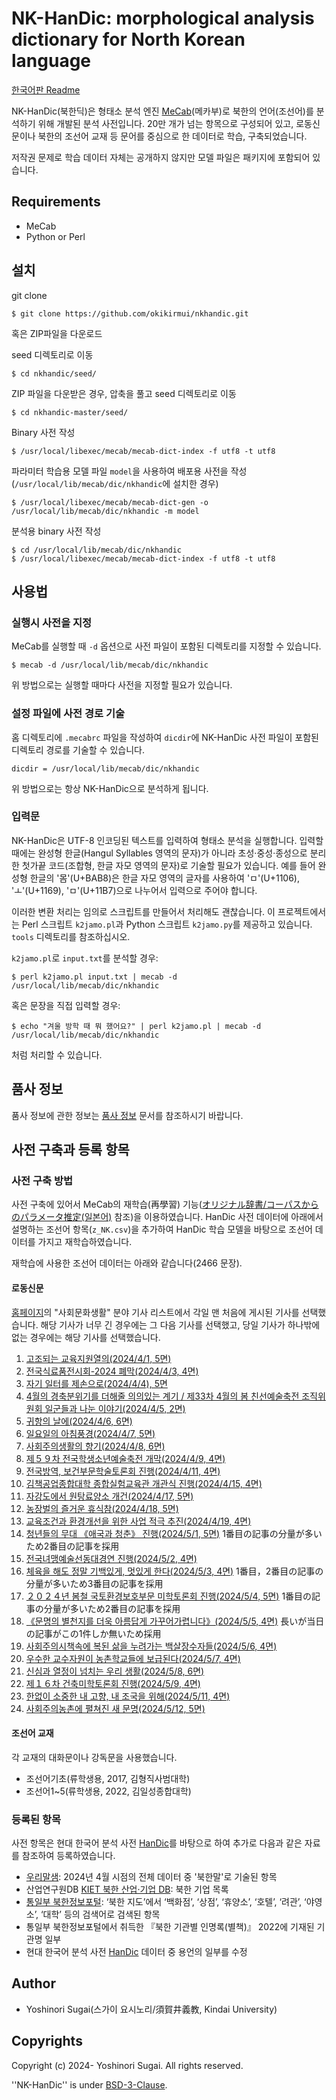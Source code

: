 # NK-HanDic: morphological analysis dictionary for North Korean language

[한국어판 Readme](README.md)

NK-HanDic(북한딕)은 형태소 분석 엔진 [MeCab](https://taku910.github.io/mecab/)(메카부)로 북한의 언어(조선어)를 분석하기 위해 개발된 분석 사전입니다.
20만 개가 넘는 항목으로 구성되어 있고, 로동신문이나 북한의 조선어 교재 등 문어를 중심으로 한 데이터로 학습, 구축되었습니다.

저작권 문제로 학습 데이터 자체는 공개하지 않지만 모델 파일은 패키지에 포함되어 있습니다.

## Requirements

  - MeCab
  - Python or Perl

## 설치

git clone

```console
$ git clone https://github.com/okikirmui/nkhandic.git
```

혹은 ZIP파일을 다운로드

seed 디렉토리로 이동

```console
$ cd nkhandic/seed/
```

ZIP 파일을 다운받은 경우, 압축을 풀고 seed 디렉토리로 이동

```console
$ cd nkhandic-master/seed/
```

Binary 사전 작성

```console
$ /usr/local/libexec/mecab/mecab-dict-index -f utf8 -t utf8
```

파라미터 학습용 모델 파일 `model`을 사용하여 배포용 사전을 작성(`/usr/local/lib/mecab/dic/nkhandic`에 설치한 경우)

```console
$ /usr/local/libexec/mecab/mecab-dict-gen -o /usr/local/lib/mecab/dic/nkhandic -m model
```

분석용 binary 사전 작성

```console
$ cd /usr/local/lib/mecab/dic/nkhandic
$ /usr/local/libexec/mecab/mecab-dict-index -f utf8 -t utf8
```

## 사용법

### 실행시 사전을 지정

MeCab를 실행할 때 `-d` 옵션으로 사전 파일이 포함된 디렉토리를 지정할 수 있습니다.

```console
$ mecab -d /usr/local/lib/mecab/dic/nkhandic
```

위 방법으로는 실행할 때마다 사전을 지정할 필요가 있습니다.

### 설정 파일에 사전 경로 기술

홈 디렉토리에 `.mecabrc` 파일을 작성하여 `dicdir`에 NK-HanDic 사전 파일이 포함된 디렉토리 경로를 기술할 수 있습니다.

```text
dicdir = /usr/local/lib/mecab/dic/nkhandic
```

위 방법으로는 항상 NK-HanDic으로 분석하게 됩니다.

### 입력문

NK-HanDic은 UTF-8 인코딩된 텍스트를 입력하여 형태소 분석을 실행합니다.
입력할 때에는 완성형 한글(Hangul Syllables 영역의 문자)가 아니라 초성·중성·종성으로 분리한 첫가끝 코드(조합형, 한글 자모 영역의 문자)로 기술할 필요가 있습니다.
예를 들어 완성형 한글의 '몸'(U+BAB8)은 한글 자모 영역의 글자를 사용하여 'ㅁ'(U+1106), 'ㅗ'(U+1169), 'ㅁ'(U+11B7)으로 나누어서 입력으로 주어야 합니다.

이러한 변환 처리는 임의로 스크립트를 만들어서 처리해도 괜찮습니다.
이 프로젝트에서는 Perl 스크립트 `k2jamo.pl`과 Python 스크립트 `k2jamo.py`를 제공하고 있습니다. `tools` 디렉토리를 참조하십시오.

`k2jamo.pl`로 `input.txt`를 분석할 경우:

```console
$ perl k2jamo.pl input.txt | mecab -d /usr/local/lib/mecab/dic/nkhandic
```

혹은 문장을 직접 입력할 경우:

```console
$ echo "겨울 방학 때 뭐 했어요?" | perl k2jamo.pl | mecab -d /usr/local/lib/mecab/dic/nkhandic
```

처럼 처리할 수 있습니다.

## 품사 정보

품사 정보에 관한 정보는 [품사 정보](pos_detail.md) 문서를 참조하시기 바랍니다.

## 사전 구축과 등록 항목

### 사전 구축 방법

사전 구축에 있어서 MeCab의 재학습(再學習) 기능([オリジナル辞書/コーパスからのパラメータ推定(일본어)](https://taku910.github.io/mecab/learn.html) 참조)을 이용하였습니다.
HanDic 사전 데이터에 아래에서 설명하는 조선어 항목(`z_NK.csv`)을 추가하여 HanDic 학습 모델을 바탕으로 조선어 데이터를 가지고 재학습하였습니다.

재학습에 사용한 조선어 데이터는 아래와 같습니다(2466 문장).

#### 로동신문

[홈페이지](http://www.rodong.rep.kp/ko/)의 "사회문화생활" 분야 기사 리스트에서 각일 맨 처음에 게시된 기사를 선택했습니다.
해당 기사가 너무 긴 경우에는 그 다음 기사를 선택했고, 당일 기사가 하나밖에 없는 경우에는 해당 기사를 선택했습니다.

  1. [고조되는 교육지원열의(2024/4/1, 5면)](http://www.rodong.rep.kp/ko/index.php?MTJAMjAyNC0wNC0wMS1OMDI1QDVAMUBAMEAxMw==)
  1. [전국식료품전시회-2024 폐막(2024/4/3, 4면)](http://www.rodong.rep.kp/ko/index.php?MTJAMjAyNC0wNC0wMy1OMDE0QDVAMUBAMEAxMA==)
  1. [자기 일터를 제손으로(2024/4/4), 5면](http://www.rodong.rep.kp/ko/index.php?MTJAMjAyNC0wNC0wNC1OMDI2QDVAMUBAMEA4==)
  1. [4월의 경축분위기를 더해줄 의의있는 계기 / 제33차 4월의 봄 친선예술축전 조직위원회 일군들과 나눈 이야기(2024/4/5, 2면)](http://www.rodong.rep.kp/ko/index.php?MTJAMjAyNC0wNC0wNS1OMDA1QDVAMUBAMEA1==)
  1. [귀항의 날에(2024/4/6, 6면)](http://www.rodong.rep.kp/ko/index.php?MTJAMjAyNC0wNC0wNi1OMDMyQDVAMUBAMEAz==)
  1. [일요일의 아침풍경(2024/4/7, 5면)](http://www.rodong.rep.kp/ko/index.php?MTJAMjAyNC0wNC0wNy1OMDIwQDVAMUBAMEAy==)
  1. [사회주의생활의 향기(2024/4/8, 6면)](http://www.rodong.rep.kp/ko/index.php?MTJAMjAyNC0wNC0wOC1OMDI5QDVAMUBAMEAx==)
  1. [제５９차 전국학생소년예술축전 개막(2024/4/9, 4면)](http://www.rodong.rep.kp/ko/index.php?MTJAMjAyNC0wNC0wOS1OMDE0QDVAMkBAMEAxOQ==)
  1. [전국방역, 보건부문학술토론회 진행(2024/4/11, 4면)](http://www.rodong.rep.kp/ko/index.php?MTJAMjAyNC0wNC0xMS1OMDE2QDVAMUBAMEAxMg==)
  1. [김책공업종합대학 종합실험교육관 개관식 진행(2024/4/15, 4면)](http://www.rodong.rep.kp/ko/index.php?MTJAMjAyNC0wNC0xNS1OMDE2QDVAMUBAMEA3==)
  1. [자강도에서 원탕료양소 개건(2024/4/17, 5면)](http://www.rodong.rep.kp/ko/index.php?MTJAMjAyNC0wNC0xNy1OMDA3QDVAM0BAMEAzNg==)
  1. [농장벌의 즐거운 휴식참(2024/4/18, 5면)](http://www.rodong.rep.kp/ko/index.php?MTJAMjAyNC0wNC0xOC1OMDI1QDVAM0BAMEAzMg==)
  1. [교육조건과 환경개선을 위한 사업 적극 추진(2024/4/19, 4면)](http://www.rodong.rep.kp/ko/index.php?MTJAMjAyNC0wNC0xOS1OMDE4QDVAMkBAMEAyNw==)
  1. [청년들의 무대 《애국과 청춘》 진행(2024/5/1, 5면)](http://www.rodong.rep.kp/ko/index.php?MTJAMjAyNC0wNS0wMS1OMDE4QDVAMkBAMEAyNg==) 1番目の記事の分量が多いため2番目の記事を採用
  1. [전국녀맹예술선동대경연 진행(2024/5/2, 4면)](http://www.rodong.rep.kp/ko/index.php?MTJAMjAyNC0wNS0wMi1OMDEwQDVAMkBAMEAxOQ==)
  1. [체육을 해도 정말 기백있게, 멋있게 한다(2024/5/3, 4면)](http://www.rodong.rep.kp/ko/index.php?MTJAMjAyNC0wNS0wMy1OMDE2QDVAMkBAMEAxNg==) 1番目，2番目の記事の分量が多いため3番目の記事を採用
  1. [２０２４년 봄철 국토환경보호부문 미학토론회 진행(2024/5/4, 5면)](http://www.rodong.rep.kp/ko/index.php?MTJAMjAyNC0wNS0wNC1OMDIxQDVAMUBAMEAxMA==) 1番目の記事の分量が多いため2番目の記事を採用
  1. [《문명의 별천지를 더욱 아름답게 가꾸어가렵니다》(2024/5/5, 4면)](http://www.rodong.rep.kp/ko/index.php?MTJAMjAyNC0wNS0wNS1OMDIxQDVAMUBAMEA4==) 長いが当日の記事がこの1件しか無いため採用
  1. [사회주의시책속에 복된 삶을 누려가는 백살장수자들(2024/5/6, 4면)](http://www.rodong.rep.kp/ko/index.php?MTJAMjAyNC0wNS0wNi1OMDE5QDVAMUBAMEA2==)
  1. [우수한 교수자원이 농촌학교들에 보급된다(2024/5/7, 4면)](http://www.rodong.rep.kp/ko/index.php?MTJAMjAyNC0wNS0wNy1OMDE5QDVAMUBAMEAx==)
  1. [신심과 열정이 넘치는 우리 생활(2024/5/8, 6면)](http://www.rodong.rep.kp/ko/index.php?MTJAMjAyNC0wNS0wOC1OMDMyQDVAM0BAMEAzMg==)
  1. [제１６차 건축미학토론회 진행(2024/5/9, 4면)](http://www.rodong.rep.kp/ko/index.php?MTJAMjAyNC0wNS0wOS1OMDI2QDVAMkBAMEAyOA==)
  1. [한없이 소중한 내 고향, 내 조국을 위해(2024/5/11, 4면)](http://www.rodong.rep.kp/ko/index.php?MTJAMjAyNC0wNS0xMS1OMDE2QDVAMkBAMEAyMw==)
  1. [사회주의농촌에 펼쳐진 새 문명(2024/5/12, 5면)](http://www.rodong.rep.kp/ko/index.php?MTJAMjAyNC0wNS0xMi1OMDI3QDVAMkBAMEAyMg==)

#### 조선어 교재

각 교재의 대화문이나 강독문을 사용했습니다.

  - 조선어기초(류학생용, 2017, 김형직사범대학)
  - 조선어1~5(류학생용, 2022, 김일성종합대학)

### 등록된 항목

사전 항목은 현대 한국어 분석 사전 [HanDic](https://github.com/okikirmui/handic)를 바탕으로 하여 추가로 다음과 같은 자료를 참조하여 등록하였습니다.

  - [우리말샘](https://opendict.korean.go.kr/): 2024년 4월 시점의 전체 데이터 중 '북한말'로 기술된 항목
  - 산업연구원DB [KIET 북한 산업·기업 DB](http://nkindustry.kiet.re.kr/comp/list.do): 북한 기업 목록
  - [통일부 북한정보포털](https://nkinfo.unikorea.go.kr/nkp/word/nkword.do): ‘북한 지도’에서 ‘백화점’, ‘상점’, ‘휴양소’, ‘호텔’, ‘려관’, ‘야영소’, ‘대학’ 등의 검색어로 검색된 항목
  - 통일부 북한정보포털에서 취득한 『북한 기관별 인명록(별책)』 2022에 기재된 기관명 일부
  - 현대 한국어 분석 사전 [HanDic](https://github.com/okikirmui/handic) 데이터 중 용언의 일부를 수정

## Author

  - Yoshinori Sugai(스가이 요시노리/須賀井義教, Kindai University)

## Copyrights

Copyright (c) 2024- Yoshinori Sugai. All rights reserved.

''NK-HanDic'' is under [BSD-3-Clause](https://opensource.org/licenses/BSD-3-Clause).
